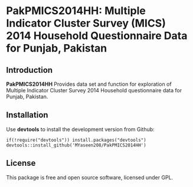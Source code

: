 # PakPMICS2014HH: Multiple Indicator Cluster Survey (MICS) 2014 Household Questionnaire Data for Punjab, Pakistan

## Introduction

**PakPMICS2014HH** Provides data set and function for exploration of Multiple Indicator Cluster Survey 2014 Household questionnaire data for Punjab, Pakistan.

## Installation
Use **devtools** to install the development version from Github:

```{r}
if(!require("devtools")) install.packages("devtools")
devtools::install_github('MYaseen208/PakPMICS2014HH')
```

## License
This package is free and open source software, licensed under GPL.
